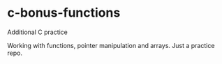 # c-bonus-functions

Additional C practice

Working with functions, pointer manipulation and arrays. Just a practice repo.
